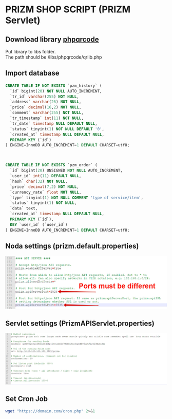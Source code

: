 PRIZM SHOP SCRIPT (PRIZM Servlet)
================

Download library [phpqrcode](http://phpqrcode.sourceforge.net)
--------------------------------------------------------------
Put library to libs folder.<br/>
The path should be /libs/phpqrcode/qrlib.php<br/>

Import database
----------------
```sql
CREATE TABLE IF NOT EXISTS `pzm_history` (
  `id` bigint(20) NOT NULL AUTO_INCREMENT,
  `tr_id` varchar(255) NOT NULL,
  `address` varchar(26) NOT NULL,
  `price` decimal(16,2) NOT NULL,
  `comment` varchar(255) NOT NULL,
  `tr_timestamp` int(11) NOT NULL,
  `tr_date` timestamp NULL DEFAULT NULL,
  `status` tinyint(1) NOT NULL DEFAULT '0',
  `created_at` timestamp NULL DEFAULT NULL,
  PRIMARY KEY (`id`)
) ENGINE=InnoDB AUTO_INCREMENT=1 DEFAULT CHARSET=utf8;
```

<br/>

```sql
CREATE TABLE IF NOT EXISTS `pzm_order` (
  `id` bigint(20) UNSIGNED NOT NULL AUTO_INCREMENT,
  `user_id` int(11) DEFAULT NULL,
  `hash` char(32) NOT NULL,
  `price` decimal(7,2) NOT NULL,
  `currency_rate` float NOT NULL,
  `type` tinyint(1) NOT NULL COMMENT 'type of service/item',
  `status` tinyint(1) NOT NULL,
  `data` text,
  `created_at` timestamp NULL DEFAULT NULL,
  PRIMARY KEY (`id`),
  KEY `user_id` (`user_id`)
) ENGINE=InnoDB AUTO_INCREMENT=1 DEFAULT CHARSET=utf8;
```

Noda settings (prizm.default.properties)
----------------------------------------
![Screen Shot](https://github.com/pavlinter/PrizmShopScript/blob/master/assets/images/prizm.default.properties.jpg?raw=true)

Servlet settings (PrizmAPIServlet.properties)
------------------------------------------------
![Screen Shot](https://github.com/pavlinter/PrizmShopScript/blob/master/assets/images/PrizmAPIServlet.properties.jpg?raw=true)

Set Cron Job
----------------
```bash
wget "https://domain.com/cron.php" 2>&1
```
